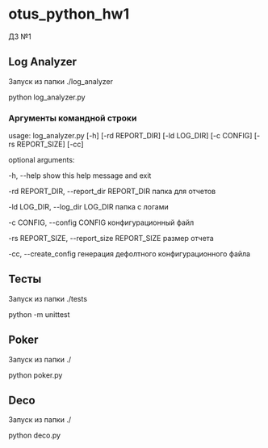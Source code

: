 # otus_python_hw1
ДЗ №1

## Log Analyzer

Запуск из папки ./log_analyzer

python log_analyzer.py

### Аргументы командной строки

usage: log_analyzer.py [-h] [-rd REPORT_DIR] [-ld LOG_DIR] [-c CONFIG]
                       [-rs REPORT_SIZE] [-cc]

optional arguments:

  -h, --help            show this help message and exit
  
  -rd REPORT_DIR, --report_dir REPORT_DIR
                        папка для отчетов
                        
                        
  -ld LOG_DIR, --log_dir LOG_DIR
                        папка с логами
                        
                        
  -c CONFIG, --config CONFIG
                        конфигурационный файл
                        
                        
  -rs REPORT_SIZE, --report_size REPORT_SIZE
                        размер отчета
                        
                        
  -cc, --create_config  генерация дефолтного конфигурационного файла
  
  
## Тесты

Запуск из папки ./tests

python -m unittest
  
  
## Poker

Запуск из папки ./

python poker.py

## Deco

Запуск из папки ./

python deco.py
